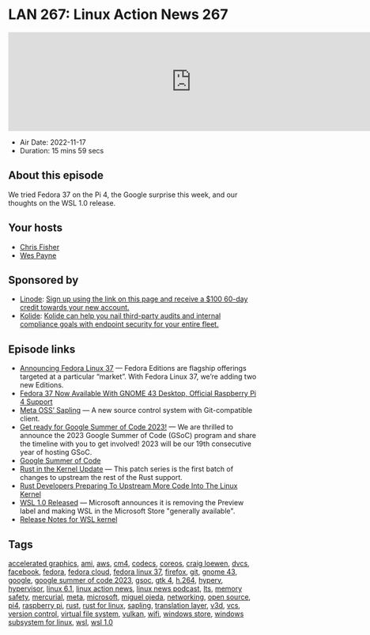 # LAN 267: Linux Action News 267

<iframe src="https://player.fireside.fm/v2/DAcK9LdX+4n4uQElv?theme=dark" width="740" height="200" frameborder="0" scrolling="no"></iframe>

* Air Date: 2022-11-17
* Duration: 15 mins 59 secs

## About this episode

We tried Fedora 37 on the Pi 4, the Google surprise this week, and our thoughts on the WSL 1.0 release.

## Your hosts
* [Chris Fisher](https://linuxactionnews.com/hosts/chris)
* [Wes Payne](https://linuxactionnews.com/hosts/wes)

## Sponsored by

  * [Linode](http://linode.com/lan): [Sign up using the link on this page and receive a $100 60-day credit towards your new account. ](http://linode.com/lan)
  * [Kolide](https://l.kolide.co/3klbWzr): [Kolide can help you nail third-party audits and internal compliance goals with endpoint security for your entire fleet. ](https://l.kolide.co/3klbWzr)



## Episode links

  * [Announcing Fedora Linux 37](https://fedoramagazine.org/announcing-fedora-37/ "Announcing Fedora Linux 37") — Fedora Editions are flagship offerings targeted at a particular “market”. With Fedora Linux 37, we’re adding two new Editions.
  * [Fedora 37 Now Available With GNOME 43 Desktop, Official Raspberry Pi 4 Support](https://www.phoronix.com/news/Fedora-37-Released "Fedora 37 Now Available With GNOME 43 Desktop, Official Raspberry Pi 4 Support")
  * [Meta OSS’ Sapling](https://engineering.fb.com/2022/11/15/open-source/sapling-source-control-scalable/ "Meta OSS’ Sapling") — A new source control system with Git-compatible client.
  * [Get ready for Google Summer of Code 2023!](https://opensource.googleblog.com/2022/11/get-ready-for-google-summer-of-code-2023.html "Get ready for Google Summer of Code 2023!") — We are thrilled to announce the 2023 Google Summer of Code (GSoC) program and share the timeline with you to get involved! 2023 will be our 19th consecutive year of hosting GSoC.
  * [Google Summer of Code](https://summerofcode.withgoogle.com/ "Google Summer of Code")
  * [Rust in the Kernel Update](https://lore.kernel.org/lkml/20221110164152.26136-1-ojeda@kernel.org/ "Rust in the Kernel Update") — This patch series is the first batch of changes to upstream the rest of the Rust support.
  * [Rust Developers Preparing To Upstream More Code Into The Linux Kernel](https://www.phoronix.com/news/More-Rust-Upstream-Prep-Linux "Rust Developers Preparing To Upstream More Code Into The Linux Kernel")
  * [WSL 1.0 Released](https://github.com/microsoft/WSL/releases/tag/1.0.0 "WSL 1.0 Released") — Microsoft announces it is removing the Preview label and making WSL in the Microsoft Store "generally available".
  * [Release Notes for WSL kernel](https://learn.microsoft.com/en-us/windows/wsl/kernel-release-notes "Release Notes for WSL kernel")



## Tags

[accelerated graphics](https://linuxactionnews.com/tags/accelerated%20graphics), [ami](https://linuxactionnews.com/tags/ami), [aws](https://linuxactionnews.com/tags/aws), [cm4](https://linuxactionnews.com/tags/cm4), [codecs](https://linuxactionnews.com/tags/codecs), [coreos](https://linuxactionnews.com/tags/coreos), [craig loewen](https://linuxactionnews.com/tags/craig%20loewen), [dvcs](https://linuxactionnews.com/tags/dvcs), [facebook](https://linuxactionnews.com/tags/facebook), [fedora](https://linuxactionnews.com/tags/fedora), [fedora cloud](https://linuxactionnews.com/tags/fedora%20cloud), [fedora linux 37](https://linuxactionnews.com/tags/fedora%20linux%2037), [firefox](https://linuxactionnews.com/tags/firefox), [git](https://linuxactionnews.com/tags/git), [gnome 43](https://linuxactionnews.com/tags/gnome%2043), [google](https://linuxactionnews.com/tags/google), [google summer of code 2023](https://linuxactionnews.com/tags/google%20summer%20of%20code%202023), [gsoc](https://linuxactionnews.com/tags/gsoc), [gtk 4](https://linuxactionnews.com/tags/gtk%204), [h.264](https://linuxactionnews.com/tags/h.264), [hyperv](https://linuxactionnews.com/tags/hyperv), [hypervisor](https://linuxactionnews.com/tags/hypervisor), [linux 6.1](https://linuxactionnews.com/tags/linux%206.1), [linux action news](https://linuxactionnews.com/tags/linux%20action%20news), [linux news podcast](https://linuxactionnews.com/tags/linux%20news%20podcast), [lts](https://linuxactionnews.com/tags/lts), [memory safety](https://linuxactionnews.com/tags/memory%20safety), [mercurial](https://linuxactionnews.com/tags/mercurial), [meta](https://linuxactionnews.com/tags/meta), [microsoft](https://linuxactionnews.com/tags/microsoft), [miguel ojeda](https://linuxactionnews.com/tags/miguel%20ojeda), [networking](https://linuxactionnews.com/tags/networking), [open source](https://linuxactionnews.com/tags/open%20source), [pi4](https://linuxactionnews.com/tags/pi4), [raspberry pi](https://linuxactionnews.com/tags/raspberry%20pi), [rust](https://linuxactionnews.com/tags/rust), [rust for linux](https://linuxactionnews.com/tags/rust%20for%20linux), [sapling](https://linuxactionnews.com/tags/sapling), [translation layer](https://linuxactionnews.com/tags/translation%20layer), [v3d](https://linuxactionnews.com/tags/v3d), [vcs](https://linuxactionnews.com/tags/vcs), [version control](https://linuxactionnews.com/tags/version%20control), [virtual file system](https://linuxactionnews.com/tags/virtual%20file%20system), [vulkan](https://linuxactionnews.com/tags/vulkan), [wifi](https://linuxactionnews.com/tags/wifi), [windows store](https://linuxactionnews.com/tags/windows%20store), [windows subsystem for linux](https://linuxactionnews.com/tags/windows%20subsystem%20for%20linux), [wsl](https://linuxactionnews.com/tags/wsl), [wsl 1.0](https://linuxactionnews.com/tags/wsl%201.0)
